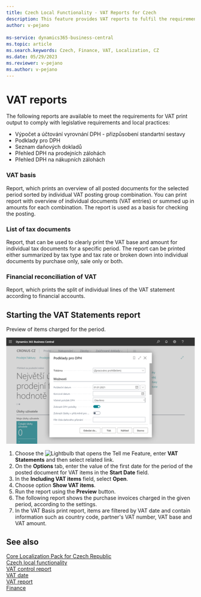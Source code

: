 ```yaml
---
title: Czech Local Functionality - VAT Reports for Czech
description: This feature provides VAT reports to fulfil the requirements in legislation reporting and local reporting practices of Czech companies.
author: v-pejano

ms-service: dynamics365-business-central
ms.topic: article
ms.search.keywords: Czech, Finance, VAT, Localization, CZ
ms.date: 05/29/2023
ms.reviewer: v-pejano
ms.author: v-pejano
---
```



# VAT reports

The following reports are available to meet the requirements for VAT print output to comply with legislative requirements and local practices:

- Výpočet a účtování vyrovnání DPH - přizpůsobení standartní sestavy
- Podklady pro DPH
- Seznam daňových dokladů
- Přehled DPH na prodejních zálohách
- Přehled DPH na nákupních zálohách

### VAT basis

Report, which prints an overview of all posted documents for the selected period sorted by individual VAT posting group combination. You can print report with overview of individual documents (VAT entries) or summed up in amounts for each combination. The report is used as a basis for checking the posting.

### List of tax documents

Report, that can be used to clearly print the VAT base and amount for individual tax documents for a specific period. The report can be printed either summarized by tax type and tax rate or broken down into individual documents by purchase only, sale only or both. 

### Financial reconciliation of VAT

Report, which prints the split of individual lines of the VAT statement according to financial accounts.

## Starting the VAT Statements report

Preview of items charged for the period.

![VAT Statements](Media/vat-statements-cz.png)

1. Choose the ![Lightbulb that opens the Tell me Feature](../../media/ui-search/search_small.png "Tell me what you want to do"), enter  **VAT Statements** and then select related link.
2. On the **Options** tab, enter the value of the first date for the period of the posted document for VAT items in the **Start Date** field.
3. In the **Including VAT items** field, select **Open**.
4. Choose option **Show VAT items**.
5. Run the report using the **Preview** button.
6. The following report shows the purchase invoices charged in the given period, according to the settings.
7. In the VAT Basis print report, items are filtered by VAT date and contain information such as country code, partner's VAT number, VAT base and VAT amount.

## See also

[Core Localization Pack for Czech Republic](ui-extensions-core-localization-pack-cz.md)  
[Czech local functionality](czech-local-functionality.md)  
[VAT control report](how-to-create-vat-control-report.md)  
[VAT date](how-to-setup-vat-date.md)  
[VAT report](vat-statement.md)  
[Finance](../../finance.md)  
